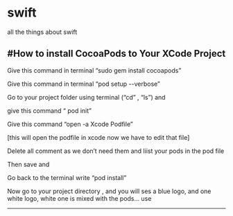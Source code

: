 # swift
all the things about swift




#How to install CocoaPods to Your XCode Project
---------------------------------------------------------------------------------------------------------------------------
Give this command in terminal  “sudo gem install cocoapods”

Give this command in terminal “pod setup --verbose”


Go to your project folder using terminal (“cd” , “ls”) and 

give this command “ pod init”

Give this command “open -a Xcode Podfile”

[this will open the podfile in xcode now we have to edit that file]

Delete all comment as we don’t need them and liist your pods in the pod file

Then save and

Go back to the terminal write “pod install”

Now go to your project directory , and you will ses a blue logo, and one white logo, white one is mixed with the pods… use

---------------------------------------------------------------------------------------------------------------------------




